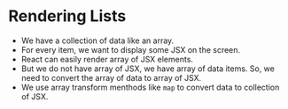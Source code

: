# Rendering Lists

- We have a collection of data like an array.
- For every item, we want to display some JSX on the screen.
- React can easily render array of JSX elements.
- But we do not have array of JSX, we have array of data items. So, we need to convert the array of data to array of JSX.
- We use array transform menthods like `map` to convert data to collection of JSX.
